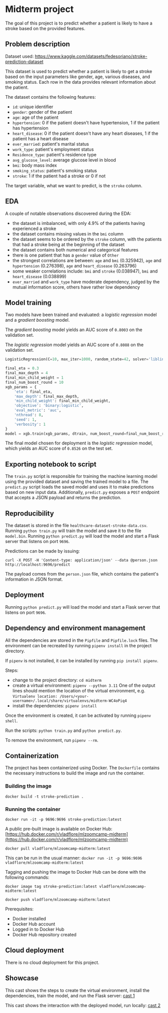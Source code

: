 # Midterm project

The goal of this project is to predict whether a patient is likely to have a stroke based on the provided features.

## Problem description

Dataset used: https://www.kaggle.com/datasets/fedesoriano/stroke-prediction-dataset

This dataset is used to predict whether a patient is likely to get a stroke based on the input parameters like gender, age, various diseases, and smoking status. Each row in the data provides relevant information about the patient.

The dataset contains the following features:

- `id`: unique identifier
- `gender`: gender of the patient
- `age`: age of the patient
- `hypertension`: 0 if the patient doesn't have hypertension, 1 if the patient has hypertension
- `heart_disease`: 0 if the patient doesn't have any heart diseases, 1 if the patient has a heart disease
- `ever_married`: patient's marital status
- `work_type`: patient's employment status
- `Residence_type`: patient's residence type
- `avg_glucose_level`: average glucose level in blood
- `bmi`: body mass index
- `smoking_status`: patient's smoking status
- `stroke`: 1 if the patient had a stroke or 0 if not

The target variable, what we want to predict, is the `stroke` column.

## EDA

A couple of notable observations discovered during the EDA:

- the dataset is imbalanced, with only 4.9% of the patients having experienced a stroke
- the dataset contains missing values in the `bmi` column
- the dataset seems to be ordered by the `stroke` column, with the patients that had a stroke being at the beginning of the dataset
- the dataset contains both numerical and categorical features
- there is one patient that has a `gender` value of `Other`
- the strongest correlations are between: `age` and `bmi` (0.325942), `age` and `hypertension` (0.276398), `age` and `heart_disease` (0.263796)
- some weaker correlations include: `bmi` and `stroke` (0.038947), `bmi` and `heart_disease` (0.038899)
- `ever_married` and `work_type` have moderate dependency, judged by the mutual information score, others have rather low dependency

## Model training

Two models have been trained and evaluated: a _logistic regression_ model and a _gradient boosting_ model.

The _gradient boosting_ model yields an AUC score of `0.8003` on the validation set.

The _logistic regression_ model yields an AUC score of `0.8088` on the validation set.

```python
LogisticRegression(C=10, max_iter=1000, random_state=42, solver='liblinear')
```

```python
final_eta = 0.3
final_max_depth = 4
final_min_child_weight = 1
final_num_boost_round = 10
xgb_params = {
    'eta': final_eta,
    'max_depth': final_max_depth,
    'min_child_weight': final_min_child_weight,
    'objective': 'binary:logistic',
    'eval_metric': 'auc',
    'nthread': 8,
    'seed': 1,
    'verbosity': 1
}
model = xgb.train(xgb_params, dtrain, num_boost_round=final_num_boost_round)
```

The final model chosen for deployment is the _logistic regression_ model, which yields an AUC score of `0.8526` on the test set.

## Exporting notebook to script

The `train.py` script is responsible for training the machine learning model using the provided dataset and saving the trained model to a file. The `predict.py` script loads the saved model and uses it to make predictions based on new input data. Additionally, `predict.py` exposes a `POST` endpoint that accepts a JSON payload and returns the prediction.

## Reproducibility

The dataset is stored in the file `healthcare-dataset-stroke-data.csv`. Running `python train.py` will train the model and save it to the file `model.bin`. Running `python predict.py` will load the model and start a Flask server that listens on port `9696`.

Predictions can be made by issuing:

```shell
curl -X POST -H 'Content-type: application/json' --data @person.json http://localhost:9696/predict
```

The payload comes from the `person.json` file, which contains the patient's information in JSON format.

## Deployment

Running `python predict.py` will load the model and start a Flask server that listens on port `9696`.

## Dependency and environment management

All the dependencies are stored in the `Pipfile` and `Pipfile.lock` files. The environment can be recreated by running `pipenv install` in the project directory.

If `pipenv` is not installed, it can be installed by running `pip install pipenv`.

Steps:

- change to the project directory: `cd midterm`
- create a virtual environment: `pipenv --python 3.11`
  One of the output lines should mention the location of the virtual environment, e.g. `Virtualenv location: /Users/<your-username>/.local/share/virtualenvs/midterm-WC4oPiq4`
- install the dependencies: `pipenv install`

Once the environment is created, it can be activated by running `pipenv shell`.

Run the scripts: `python train.py` and `python predict.py`.

To remove the environment, run `pipenv --rm`.

## Containerization

The project has been containerized using Docker. The `Dockerfile` contains the necessary instructions to build the image and run the container.

### Building the image

```shell
docker build -t stroke-prediction .
```

### Running the container

```shell
docker run -it -p 9696:9696 stroke-prediction:latest
```

A public pre-built image is available on Docker Hub: [https://hub.docker.com/r/vladflore/mlzoomcamp-midterm](https://hub.docker.com/r/vladflore/mlzoomcamp-midterm)

```shell
docker pull vladflore/mlzoomcamp-midterm:latest
```

This can be run in the usual manner: `docker run -it -p 9696:9696 vladflore/mlzoomcamp-midterm:latest`

Tagging and pushing the image to Docker Hub can be done with the following commands:

```shell
docker image tag stroke-prediction:latest vladflore/mlzoomcamp-midterm:latest

docker push vladflore/mlzoomcamp-midterm:latest
```

Prerequisites:

- Docker installed
- Docker Hub account
- Logged in to Docker Hub
- Docker Hub repository created

## Cloud deployment

There is no cloud deployment for this project.

## Showcase

This cast shows the steps to create the virtual environment, install the dependencies, train the model, and run the Flask server: [cast 1](https://asciinema.org/a/YNjIhC5EPLc1a3iBl78q2cTSU)

This cast shows the interaction with the deployed model, run locally: [cast 2](https://asciinema.org/a/RBqsqQcaqp3vkDuMnWEfvtCVP)

